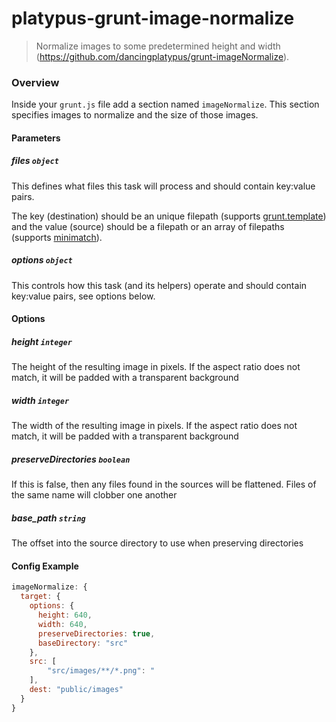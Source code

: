 # platypus-grunt-image-normalize
> Normalize images to some predetermined height and width (https://github.com/dancingplatypus/grunt-imageNormalize).

### Overview

Inside your `grunt.js` file add a section named `imageNormalize`. This section specifies images to normalize and the size of those images.

#### Parameters

##### files ```object```

This defines what files this task will process and should contain key:value pairs.

The key (destination) should be an unique filepath (supports [grunt.template](https://github.com/cowboy/grunt/blob/master/docs/api_template.md)) and the value (source) should be a filepath or an array of filepaths (supports [minimatch](https://github.com/isaacs/minimatch)).

##### options ```object```

This controls how this task (and its helpers) operate and should contain key:value pairs, see options below.

#### Options

##### height ```integer```

The height of the resulting image in pixels.  If the aspect ratio does not match, it will be padded with a transparent background

##### width ```integer```

The width of the resulting image in pixels.  If the aspect ratio does not match, it will be padded with a transparent background

##### preserveDirectories ```boolean```

If this is false, then any files found in the sources will be flattened.  Files of the same name will clobber one another

##### base_path ```string```

The offset into the source directory to use when preserving directories

#### Config Example

``` javascript
imageNormalize: {
  target: {
    options: {
      height: 640,
      width: 640,
      preserveDirectories: true,
      baseDirectory: "src"
    },
    src: [
        "src/images/**/*.png": "
    ],
    dest: "public/images"
  }
}
```